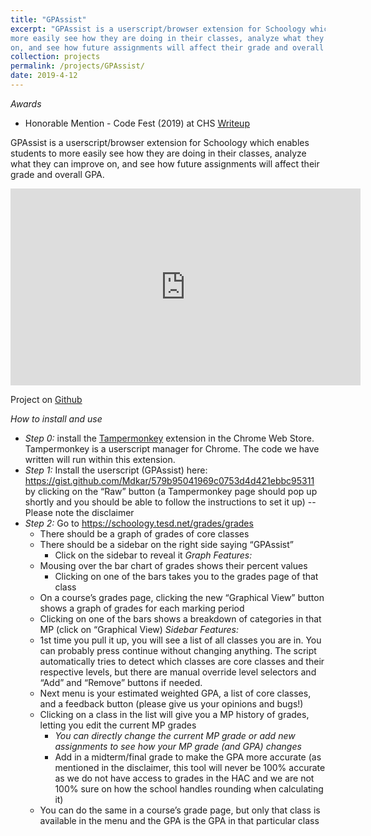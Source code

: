 ```yaml
---
title: "GPAssist"
excerpt: "GPAssist is a userscript/browser extension for Schoology which enables students to
more easily see how they are doing in their classes, analyze what they can improve
on, and see how future assignments will affect their grade and overall GPA.<br/><br/><img src='/images/GPAssist.png'>"
collection: projects
permalink: /projects/GPAssist/
date: 2019-4-12
---
```

*Awards*
* Honorable Mention - Code Fest (2019) at CHS
[Writeup](http://https://drive.google.com/file/d/1OXNvLl_WeQgj_sUxqHnZ2a80-cf2DGHF/view?usp=sharing)

GPAssist is a userscript/browser extension for Schoology which enables students to
more easily see how they are doing in their classes, analyze what they can improve
on, and see how future assignments will affect their grade and overall GPA.

<iframe width="560" height="315" src="https://www.youtube.com/embed/r70OTzcWVCM" frameborder="0" allow="accelerometer; autoplay; encrypted-media; gyroscope; picture-in-picture" allowfullscreen></iframe>

Project on [Github](https://gist.github.com/Mdkar/579b95041969c0753d4d421ebbc95311)

*How to install and use*
* *Step 0:* install the [Tampermonkey](https://chrome.google.com/webstore/detail/tampermonkey/dhdgffkkebhmkfjojejmpbldmpobfkfo?hl=en) extension in the Chrome Web Store.
Tampermonkey is a userscript manager for Chrome. The code we have written will run within this extension.
* *Step 1:* Install the userscript (GPAssist) here: https://gist.github.com/Mdkar/579b95041969c0753d4d421ebbc95311
by clicking on the “Raw” button (a Tampermonkey page should pop up shortly and you should be able to follow the instructions to set it up) -- Please note the disclaimer
* *Step 2:* Go to https://schoology.tesd.net/grades/grades
  * There should be a graph of grades of core classes
  * There should be a sidebar on the right side saying “GPAssist”
    * Click on the sidebar to reveal it
  *Graph Features:*
  * Mousing over the bar chart of grades shows their percent values
	* Clicking on one of the bars takes you to the grades page of that class
  * On a course’s grades page, clicking the new “Graphical View” button shows a graph of grades for each marking period
  * Clicking on one of the bars shows a breakdown of categories in that MP (click on “Graphical View)
  *Sidebar Features:*
  * 1st time you pull it up, you will see a list of all classes you are in. You can probably press continue without changing anything. The script automatically tries to detect which classes are core classes and their respective levels, but there are manual override level selectors and “Add” and “Remove” buttons if needed.
  * Next menu is your estimated weighted GPA, a list of core classes, and a feedback button (please give us your opinions and bugs!)
  * Clicking on a class in the list will give you a MP history of grades, letting you edit the current MP grades
    * _You can directly change the current MP grade or add new assignments to see how your MP grade (and GPA) changes_
    * Add in a midterm/final grade to make the GPA more accurate (as mentioned in the disclaimer, this tool will never be 100% accurate as we do not have access to grades in the HAC and we are not 100% sure on how the school handles rounding when calculating it)
  * You can do the same in a course’s grade page, but only that class is available in the menu and the GPA is the GPA in that particular class
